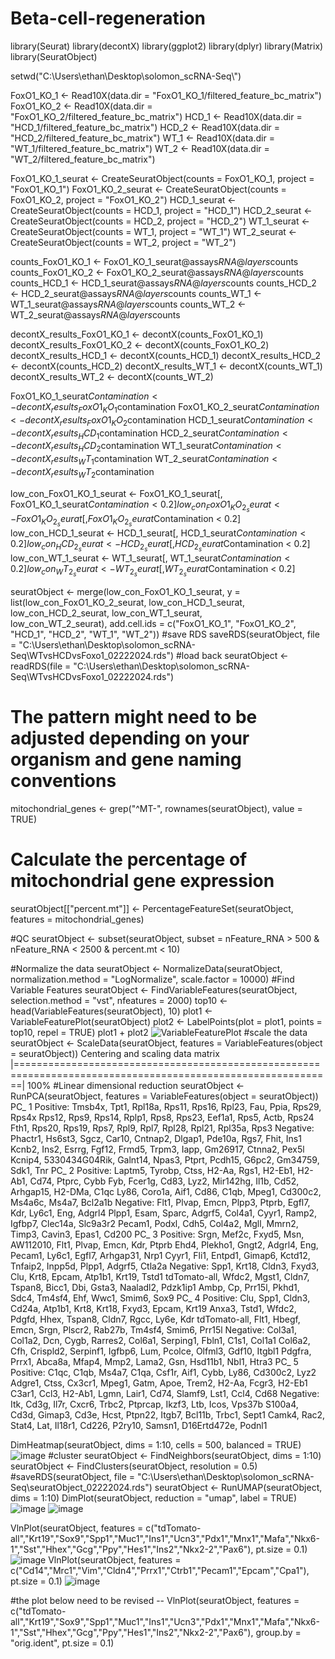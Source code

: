 # Beta-cell-regeneration
library(Seurat)
library(decontX)
library(ggplot2)
library(dplyr)
library(Matrix)
library(SeuratObject)

setwd("C:\\Users\\ethan\\Desktop\\solomon_scRNA-Seq\\")


FoxO1_KO_1 <- Read10X(data.dir = "FoxO1_KO_1/filtered_feature_bc_matrix")
FoxO1_KO_2 <- Read10X(data.dir = "FoxO1_KO_2/filtered_feature_bc_matrix")
HCD_1 <- Read10X(data.dir = "HCD_1/filtered_feature_bc_matrix")
HCD_2 <- Read10X(data.dir = "HCD_2/filtered_feature_bc_matrix")
WT_1 <- Read10X(data.dir = "WT_1/filtered_feature_bc_matrix")
WT_2 <- Read10X(data.dir = "WT_2/filtered_feature_bc_matrix")



FoxO1_KO_1_seurat <- CreateSeuratObject(counts = FoxO1_KO_1, project = "FoxO1_KO_1")
FoxO1_KO_2_seurat <- CreateSeuratObject(counts = FoxO1_KO_2, project = "FoxO1_KO_2")
HCD_1_seurat <- CreateSeuratObject(counts = HCD_1, project = "HCD_1")
HCD_2_seurat <- CreateSeuratObject(counts = HCD_2, project = "HCD_2")
WT_1_seurat <- CreateSeuratObject(counts = WT_1, project = "WT_1")
WT_2_seurat <- CreateSeuratObject(counts = WT_2, project = "WT_2")


counts_FoxO1_KO_1 <- FoxO1_KO_1_seurat@assays$RNA@layers$counts
counts_FoxO1_KO_2 <- FoxO1_KO_2_seurat@assays$RNA@layers$counts
counts_HCD_1 <- HCD_1_seurat@assays$RNA@layers$counts
counts_HCD_2 <- HCD_2_seurat@assays$RNA@layers$counts
counts_WT_1 <- WT_1_seurat@assays$RNA@layers$counts
counts_WT_2 <- WT_2_seurat@assays$RNA@layers$counts


decontX_results_FoxO1_KO_1 <- decontX(counts_FoxO1_KO_1)
decontX_results_FoxO1_KO_2 <- decontX(counts_FoxO1_KO_2)
decontX_results_HCD_1 <- decontX(counts_HCD_1)
decontX_results_HCD_2 <- decontX(counts_HCD_2)
decontX_results_WT_1 <- decontX(counts_WT_1)
decontX_results_WT_2 <- decontX(counts_WT_2)

FoxO1_KO_1_seurat$Contamination <- decontX_results_FoxO1_KO_1$contamination
FoxO1_KO_2_seurat$Contamination <- decontX_results_FoxO1_KO_2$contamination
HCD_1_seurat$Contamination <- decontX_results_HCD_1$contamination
HCD_2_seurat$Contamination <- decontX_results_HCD_2$contamination
WT_1_seurat$Contamination <- decontX_results_WT_1$contamination
WT_2_seurat$Contamination <- decontX_results_WT_2$contamination


low_con_FoxO1_KO_1_seurat <- FoxO1_KO_1_seurat[, FoxO1_KO_1_seurat$Contamination < 0.2]
low_con_FoxO1_KO_2_seurat <- FoxO1_KO_2_seurat[, FoxO1_KO_2_seurat$Contamination < 0.2]
low_con_HCD_1_seurat <- HCD_1_seurat[, HCD_1_seurat$Contamination < 0.2]
low_con_HCD_2_seurat <- HCD_2_seurat[, HCD_2_seurat$Contamination < 0.2]
low_con_WT_1_seurat <- WT_1_seurat[, WT_1_seurat$Contamination < 0.2]
low_con_WT_2_seurat <- WT_2_seurat[, WT_2_seurat$Contamination < 0.2]

seuratObject <- merge(low_con_FoxO1_KO_1_seurat, y = list(low_con_FoxO1_KO_2_seurat,
                                                          low_con_HCD_1_seurat,
                                                          low_con_HCD_2_seurat,
                                                          low_con_WT_1_seurat,                                                             
                                                          low_con_WT_2_seurat),
                      add.cell.ids = c("FoxO1_KO_1", "FoxO1_KO_2", "HCD_1", "HCD_2", "WT_1", "WT_2"))
#save RDS
saveRDS(seuratObject, file = "C:\\Users\\ethan\\Desktop\\solomon_scRNA-Seq\\WTvsHCDvsFoxo1_02222024.rds")
#load back
seuratObject <- readRDS(file = "C:\\Users\\ethan\\Desktop\\solomon_scRNA-Seq\\WTvsHCDvsFoxo1_02222024.rds")
# The pattern might need to be adjusted depending on your organism and gene naming conventions
mitochondrial_genes <- grep("^MT-", rownames(seuratObject), value = TRUE)

# Calculate the percentage of mitochondrial gene expression
seuratObject[["percent.mt"]] <- PercentageFeatureSet(seuratObject, features = mitochondrial_genes)

#QC
seuratObject <- subset(seuratObject, subset = nFeature_RNA > 500 & nFeature_RNA < 2500 & percent.mt < 10)

#Normalize the data
seuratObject <- NormalizeData(seuratObject, normalization.method = "LogNormalize", scale.factor = 10000)
#Find Variable Features
seuratObject <- FindVariableFeatures(seuratObject, selection.method = "vst", nfeatures = 2000)
top10 <- head(VariableFeatures(seuratObject), 10)
plot1 <- VariableFeaturePlot(seuratObject)
plot2 <- LabelPoints(plot = plot1, points = top10, repel = TRUE)
plot1 + plot2
![VariableFeaturePlot](https://github.com/zhany283/Beta-cell-regeneration/assets/130387837/bb4c88a5-c6da-461a-9360-ec0d3d82a91c)
 #scale the data
seuratObject <- ScaleData(seuratObject, features = VariableFeatures(object = seuratObject))
Centering and scaling data matrix
  |=============================================================================================================| 100%
#Linear dimensional reduction
seuratObject <- RunPCA(seuratObject, features = VariableFeatures(object = seuratObject))
PC_ 1 
Positive:  Tmsb4x, Tpt1, Rpl18a, Rps11, Rps16, Rpl23, Fau, Ppia, Rps29, Rps4x 
	   Rps12, Rps9, Rps14, Rplp1, Rps8, Rps23, Eef1a1, Rps5, Actb, Rps24 
	   Fth1, Rps20, Rps19, Rps7, Rpl9, Rpl7, Rpl28, Rpl21, Rpl35a, Rps3 
Negative:  Phactr1, Hs6st3, Sgcz, Car10, Cntnap2, Dlgap1, Pde10a, Rgs7, Fhit, Ins1 
	   Kcnb2, Ins2, Esrrg, Fgf12, Frmd5, Trpm3, Iapp, Gm26917, Ctnna2, Pex5l 
	   Kcnip4, 5330434G04Rik, Galnt14, Npas3, Ptprt, Pcdh15, G6pc2, Gm34759, Sdk1, Tnr 
PC_ 2 
Positive:  Laptm5, Tyrobp, Ctss, H2-Aa, Rgs1, H2-Eb1, H2-Ab1, Cd74, Ptprc, Cybb 
	   Fyb, Fcer1g, Cd83, Lyz2, Mir142hg, Il1b, Cd52, Arhgap15, H2-DMa, C1qc 
	   Ly86, Coro1a, Aif1, Cd86, C1qb, Mpeg1, Cd300c2, Ms4a6c, Ms4a7, Bcl2a1b 
Negative:  Flt1, Plvap, Emcn, Plpp3, Ptprb, Egfl7, Kdr, Ly6c1, Eng, Adgrl4 
	   Plpp1, Esam, Sparc, Adgrf5, Col4a1, Cyyr1, Ramp2, Igfbp7, Clec14a, Slc9a3r2 
	   Pecam1, Podxl, Cdh5, Col4a2, Mgll, Mmrn2, Timp3, Cavin3, Epas1, Cd200 
PC_ 3 
Positive:  Srgn, Mef2c, Fxyd5, Msn, AW112010, Flt1, Plvap, Emcn, Kdr, Ptprb 
	   Ehd4, Plekho1, Gngt2, Adgrl4, Eng, Pecam1, Ly6c1, Egfl7, Arhgap31, Nrp1 
	   Cyyr1, Fli1, Entpd1, Gimap6, Kctd12, Tnfaip2, Inpp5d, Plpp1, Adgrf5, Ctla2a 
Negative:  Spp1, Krt18, Cldn3, Fxyd3, Clu, Krt8, Epcam, Atp1b1, Krt19, Tstd1 
	   tdTomato-all, Wfdc2, Mgst1, Cldn7, Tspan8, Bicc1, Dbi, Gsta3, Naaladl2, Pdzk1ip1 
	   Ambp, Cp, Prr15l, Pkhd1, Sdc4, Tm4sf4, Ehf, Wwc1, Smim6, Sox9 
PC_ 4 
Positive:  Clu, Spp1, Cldn3, Cd24a, Atp1b1, Krt8, Krt18, Fxyd3, Epcam, Krt19 
	   Anxa3, Tstd1, Wfdc2, Pdgfd, Hhex, Tspan8, Cldn7, Rgcc, Ly6e, Kdr 
	   tdTomato-all, Flt1, Hbegf, Emcn, Srgn, Plscr2, Rab27b, Tm4sf4, Smim6, Prr15l 
Negative:  Col3a1, Col1a2, Dcn, Cygb, Rarres2, Col6a1, Serping1, Fbln1, C1s1, Col1a1 
	   Col6a2, Cfh, Crispld2, Serpinf1, Igfbp6, Lum, Pcolce, Olfml3, Gdf10, Itgbl1 
	   Pdgfra, Prrx1, Abca8a, Mfap4, Mmp2, Lama2, Gsn, Hsd11b1, Nbl1, Htra3 
PC_ 5 
Positive:  C1qc, C1qb, Ms4a7, C1qa, Csf1r, Aif1, Cybb, Ly86, Cd300c2, Lyz2 
	   Adgre1, Ctss, Cx3cr1, Mpeg1, Gatm, Apoe, Trem2, H2-Aa, Fcgr3, H2-Eb1 
	   C3ar1, Ccl3, H2-Ab1, Lgmn, Lair1, Cd74, Slamf9, Lst1, Ccl4, Cd68 
Negative:  Itk, Cd3g, Il7r, Cxcr6, Trbc2, Ptprcap, Ikzf3, Ltb, Icos, Vps37b 
	   S100a4, Cd3d, Gimap3, Cd3e, Hcst, Ptpn22, Itgb7, Bcl11b, Trbc1, Sept1 
	   Camk4, Rac2, Stat4, Lat, Il18r1, Cd226, P2ry10, Samsn1, D16Ertd472e, Podnl1 

DimHeatmap(seuratObject, dims = 1:10, cells = 500, balanced = TRUE)
![image](https://github.com/zhany283/Beta-cell-regeneration/assets/130387837/2fdbc7f8-b61a-423a-8b6c-65c5791339a3)
#cluster
seuratObject <- FindNeighbors(seuratObject, dims = 1:10)
seuratObject <- FindClusters(seuratObject, resolution = 0.5)
#saveRDS(seuratObject, file = "C:\\Users\\ethan\\Desktop\\solomon_scRNA-Seq\\seuratObject_02222024.rds")
seuratObject <- RunUMAP(seuratObject, dims = 1:10)
DimPlot(seuratObject, reduction = "umap", label = TRUE)
![image](https://github.com/zhany283/Beta-cell-regeneration/assets/130387837/fe312c3c-ad1a-4851-9a3e-ae18e5a842af)
![image](https://github.com/zhany283/Beta-cell-regeneration/assets/130387837/febfff2e-6cd6-4f3e-86b5-ec5e5aa9bbb2)

VlnPlot(seuratObject, features = c("tdTomato-all","Krt19","Sox9","Spp1","Muc1","Ins1","Ucn3","Pdx1","Mnx1","Mafa","Nkx6-1","Sst","Hhex","Gcg","Ppy","Hes1","Ins2","Nkx2-2","Pax6"), pt.size = 0.1)
![image](https://github.com/zhany283/Beta-cell-regeneration/assets/130387837/2df7ad27-e069-4682-bd9c-bee7742920f2)
VlnPlot(seuratObject, features = c("Cd14","Mrc1","Vim","Cldn4","Prrx1","Ctrb1","Pecam1","Epcam","Cpa1"), pt.size = 0.1)
![image](https://github.com/zhany283/Beta-cell-regeneration/assets/130387837/3ea78eb3-9ec5-427b-ad9c-cb0cc295c143)


#the plot below need to be revised -- 
VlnPlot(seuratObject, features = c("tdTomato-all","Krt19","Sox9","Spp1","Muc1","Ins1","Ucn3","Pdx1","Mnx1","Mafa","Nkx6-1","Sst","Hhex","Gcg","Ppy","Hes1","Ins2","Nkx2-2","Pax6"), group.by = "orig.ident", pt.size = 0.1)


